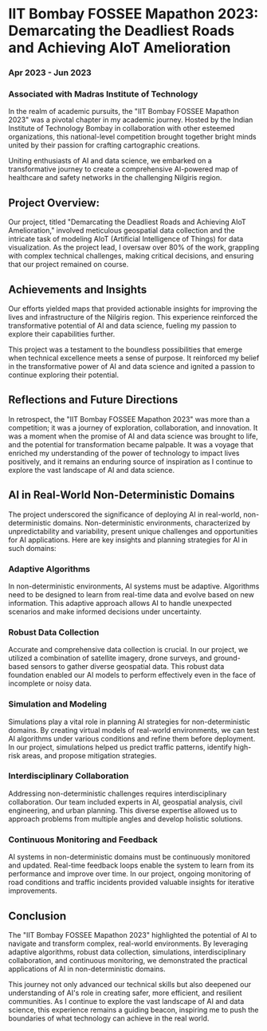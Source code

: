 # IIT Bombay FOSSEE Mapathon 2023: Demarcating the Deadliest Roads and Achieving AIoT Amelioration

### Apr 2023 - Jun 2023

### Associated with Madras Institute of Technology

In the realm of academic pursuits, the "IIT Bombay FOSSEE Mapathon 2023" was a pivotal chapter in my academic journey. Hosted by the Indian Institute of Technology Bombay in collaboration with other esteemed organizations, this national-level competition brought together bright minds united by their passion for crafting cartographic creations.

Uniting enthusiasts of AI and data science, we embarked on a transformative journey to create a comprehensive AI-powered map of healthcare and safety networks in the challenging Nilgiris region.

## Project Overview:

Our project, titled "Demarcating the Deadliest Roads and Achieving AIoT Amelioration," involved meticulous geospatial data collection and the intricate task of modeling AIoT (Artificial Intelligence of Things) for data visualization. As the project lead, I oversaw over 80% of the work, grappling with complex technical challenges, making critical decisions, and ensuring that our project remained on course.

## Achievements and Insights

Our efforts yielded maps that provided actionable insights for improving the lives and infrastructure of the Nilgiris region. This experience reinforced the transformative potential of AI and data science, fueling my passion to explore their capabilities further.

This project was a testament to the boundless possibilities that emerge when technical excellence meets a sense of purpose. It reinforced my belief in the transformative power of AI and data science and ignited a passion to continue exploring their potential.

## Reflections and Future Directions

In retrospect, the "IIT Bombay FOSSEE Mapathon 2023" was more than a competition; it was a journey of exploration, collaboration, and innovation. It was a moment when the promise of AI and data science was brought to life, and the potential for transformation became palpable. It was a voyage that enriched my understanding of the power of technology to impact lives positively, and it remains an enduring source of inspiration as I continue to explore the vast landscape of AI and data science.

## AI in Real-World Non-Deterministic Domains

The project underscored the significance of deploying AI in real-world, non-deterministic domains. Non-deterministic environments, characterized by unpredictability and variability, present unique challenges and opportunities for AI applications. Here are key insights and planning strategies for AI in such domains:

### Adaptive Algorithms

In non-deterministic environments, AI systems must be adaptive. Algorithms need to be designed to learn from real-time data and evolve based on new information. This adaptive approach allows AI to handle unexpected scenarios and make informed decisions under uncertainty.

### Robust Data Collection

Accurate and comprehensive data collection is crucial. In our project, we utilized a combination of satellite imagery, drone surveys, and ground-based sensors to gather diverse geospatial data. This robust data foundation enabled our AI models to perform effectively even in the face of incomplete or noisy data.

### Simulation and Modeling

Simulations play a vital role in planning AI strategies for non-deterministic domains. By creating virtual models of real-world environments, we can test AI algorithms under various conditions and refine them before deployment. In our project, simulations helped us predict traffic patterns, identify high-risk areas, and propose mitigation strategies.

### Interdisciplinary Collaboration

Addressing non-deterministic challenges requires interdisciplinary collaboration. Our team included experts in AI, geospatial analysis, civil engineering, and urban planning. This diverse expertise allowed us to approach problems from multiple angles and develop holistic solutions.

### Continuous Monitoring and Feedback

AI systems in non-deterministic domains must be continuously monitored and updated. Real-time feedback loops enable the system to learn from its performance and improve over time. In our project, ongoing monitoring of road conditions and traffic incidents provided valuable insights for iterative improvements.

## Conclusion

The "IIT Bombay FOSSEE Mapathon 2023" highlighted the potential of AI to navigate and transform complex, real-world environments. By leveraging adaptive algorithms, robust data collection, simulations, interdisciplinary collaboration, and continuous monitoring, we demonstrated the practical applications of AI in non-deterministic domains.

This journey not only advanced our technical skills but also deepened our understanding of AI's role in creating safer, more efficient, and resilient communities. As I continue to explore the vast landscape of AI and data science, this experience remains a guiding beacon, inspiring me to push the boundaries of what technology can achieve in the real world.
